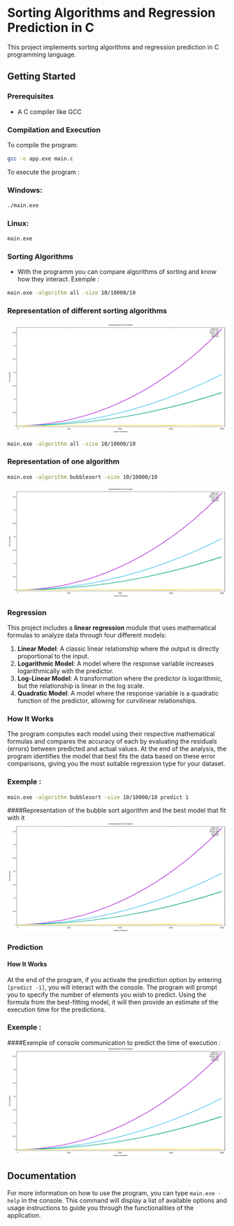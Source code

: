 # Sorting Algorithms and Regression Prediction in C

This project implements sorting algorithms and regression prediction in C programming language.

## Getting Started

### Prerequisites
- A C compiler like GCC

### Compilation and Execution

To compile the program:
```bash
gcc -o app.exe main.c
```

To execute the program :
### Windows:
```bash
./main.exe
```
### Linux:
```bash
main.exe
```
### Sorting Algorithms
- With the programm you can compare algorithms of sorting and know how they interact.
Exemple :
```bash
main.exe -algorithm all -size 10/10000/10
```
### Representation of different sorting algorithms
![Representation of different sorting algorithms](all_algorithms.png)
```bash
main.exe -algorithm all -size 10/10000/10
```
### Representation of one algorithm
```bash
main.exe -algorithm bubblesort -size 10/10000/10
```
![Representation of the merge sorting algorithm](all_algorithms.png)
### Regression

This project includes a **linear regression** module that uses mathematical formulas to analyze data through four different models:

1. **Linear Model**: A classic linear relationship where the output is directly proportional to the input.
2. **Logarithmic Model**: A model where the response variable increases logarithmically with the predictor.
3. **Log-Linear Model**: A transformation where the predictor is logarithmic, but the relationship is linear in the log scale.
4. **Quadratic Model**: A model where the response variable is a quadratic function of the predictor, allowing for curvilinear relationships.

### How It Works

The program computes each model using their respective mathematical formulas and compares the accuracy of each by evaluating the residuals (errors) between predicted and actual values. At the end of the analysis, the program identifies the model that best fits the data based on these error comparisons, giving you the most suitable regression type for your dataset.

### Exemple :
```bash
main.exe -algorithm bubblesort -size 10/10000/10 predict 1
```
####Representation of the bubble sort algorithm and the best model that fit with it
![Representation of the bubble sort algorithm and the best model that fit with it](all_algorithms.png)

### Prediction

#### How It Works

At the end of the program, if you activate the prediction option by entering `[predict -1]`, you will interact with the console. The program will prompt you to specify the number of elements you wish to predict. Using the formula from the best-fitting model, it will then provide an estimate of the execution time for the predictions.

### Exemple :
####Exemple of console communication to predict the time of execution :
![Representation of the bubble sort algorithm and the best model that fit with it](all_algorithms.png)

## Documentation
For more information on how to use the program, you can type `main.exe -help` in the console. This command will display a list of available options and usage instructions to guide you through the functionalities of the application.

